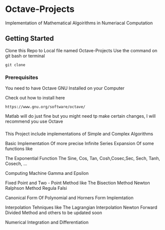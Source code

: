 # Octave-Projects
Implementation of Mathematical Algoirithms in Numeriacal Computation

## Getting Started
Clone this Repo to Local file named Octave-Projects
Use the command on git bash or terminal

```
git clone 
```

### Prerequisites
You need to have Octave GNU Installed on your Computer

Check out how to install here

```
https://www.gnu.org/software/octave/
```
Matlab will do just fine but you might need tp make certain changes,
I will recommend you use Octave

###
This Project include implementations of Simple and Complex Algorithms

Basic Implementation Of more precise Infinite Series Expansion Of some functions like

The Exponential Function
The Sine, Cos, Tan, Cosh,Cosec,Sec, Sech, Tanh, Cosech, ...

Computing Machine Gamma and Epsilon

Fixed Point and Two - Point Method like
The Bisection Method
Newton Ralphson Method
Regula Falsi

Canonical Form Of Polynomial and Horners Form Implemtation

Interpolation Tehniques like
The Lagrangian Interpolation
Newton Forward Divided Method and others to be updated soon

Numerical Integration and Differentiation
